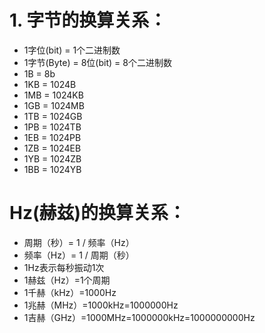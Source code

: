 # 1. 字节的换算关系：
* 1字位(bit) = 1个二进制数
* 1字节(Byte) = 8位(bit) = 8个二进制数
* 1B = 8b
* 1KB = 1024B
* 1MB = 1024KB
* 1GB = 1024MB
* 1TB = 1024GB
* 1PB = 1024TB
* 1EB = 1024PB
* 1ZB = 1024EB
* 1YB = 1024ZB
* 1BB = 1024YB

# Hz(赫兹)的换算关系：
* 周期（秒）= 1 / 频率（Hz）
* 频率（Hz）= 1 / 周期（秒）
* 1Hz表示每秒振动1次
* 1赫兹（Hz）=1个周期
* 1千赫（kHz）=1000Hz
* 1兆赫（MHz）=1000kHz=1000000Hz
* 1吉赫（GHz）=1000MHz=1000000kHz=1000000000Hz